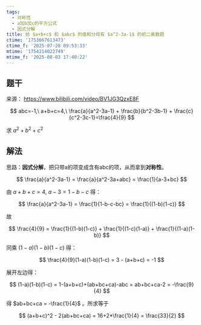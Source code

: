 ```yaml
---
tags:
  - 对称性
  - a加b加c的平方公式
  - 因式分解
title: 给 $a+b+c$ 和 $abc$ 的值和分母有 $a^2-3a-1$ 的初二奥数题
ctime: '1753667613473'
ctime_f: '2025-07-28 09:53:33'
mtime: '1754214022749'
mtime_f: '2025-08-03 17:40:22'
---
```

## 题干

来源： https://www.bilibili.com/video/BV1JG3QzxE8F

$$
abc=-1,\ a+b+c=4,\ \frac{a}{a^2-3a-1} + \frac{b}{b^2-3b-1} + \frac{c}{c^2-3c-1}=\frac{4}{9}
$$

求 $a^2+b^2+c^2$

## 解法

思路：**因式分解**，把只带a的项变成含有abc的项，从而拿到**对称性**。

$$
\frac{a}{a^2-3a-1} = \frac{a}{a^2-3a+abc} = \frac{1}{a-3+bc}
$$

由 $a+b+c=4,\ a-3=1-b-c$ 得：

$$
\frac{a}{a^2-3a-1} = \frac{1}{1-b-c-bc} = \frac{1}{(1-b)(1-c)}
$$

故

$$
\frac{4}{9} = \frac{1}{(1-b)(1-c)} + \frac{1}{(1-c)(1-a)} + \frac{1}{(1-a)(1-b)}
$$

同乘 $(1-a)(1-b)(1-c)$ 得：

$$
\frac{4}{9}(1-a)(1-b)(1-c) = 3 - (a+b+c) = -1
$$

展开左边得：

$$
(1-a)(1-b)(1-c) = 1-(a+b+c)+(ab+bc+ca)-abc = ab+bc+ca-2 = -\frac{9}{4}
$$

得 $ab+bc+ca = -\frac{1}{4}$ 。所求等于

$$
(a+b+c)^2 - 2(ab+bc+ca) = 16+2*\frac{1}{4} = \frac{33}{2}
$$
